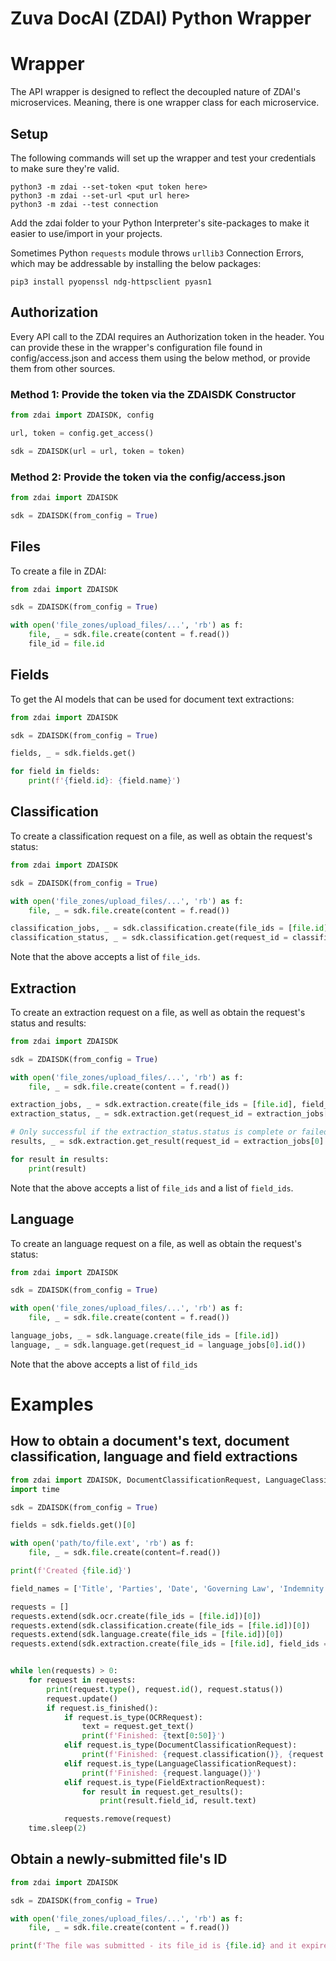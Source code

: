 # Zuva DocAI (ZDAI) Python Wrapper

# Wrapper

The API wrapper is designed to reflect the decoupled nature of ZDAI's microservices. Meaning, there is one wrapper 
class for each microservice.

## Setup

The following commands will set up the wrapper and test your credentials to make sure they're valid.

```terminal
python3 -m zdai --set-token <put token here>
python3 -m zdai --set-url <put url here>
python3 -m zdai --test connection
```

Add the zdai folder to your Python Interpreter's site-packages to make it easier to use/import in your projects.

Sometimes Python ```requests``` module throws ```urllib3``` Connection Errors, which may be addressable by installing
the below packages:

```pip3 install pyopenssl ndg-httpsclient pyasn1```

## Authorization

Every API call to the ZDAI requires an Authorization token in the header. You can provide these in the wrapper's
configuration file found in config/access.json and access them using the below method, or provide them from other sources.

### Method 1: Provide the token via the ZDAISDK Constructor

```python
from zdai import ZDAISDK, config

url, token = config.get_access()

sdk = ZDAISDK(url = url, token = token)
```

### Method 2: Provide the token via the config/access.json

```python
from zdai import ZDAISDK

sdk = ZDAISDK(from_config = True)
```

## Files

To create a file in ZDAI:

```python
from zdai import ZDAISDK

sdk = ZDAISDK(from_config = True)

with open('file_zones/upload_files/...', 'rb') as f:
    file, _ = sdk.file.create(content = f.read())
    file_id = file.id
```

## Fields
To get the AI models that can be used for document text extractions:

```python
from zdai import ZDAISDK

sdk = ZDAISDK(from_config = True)

fields, _ = sdk.fields.get()

for field in fields:
    print(f'{field.id}: {field.name}')
```

## Classification

To create a classification request on a file, as well as obtain the request's status:

```python
from zdai import ZDAISDK

sdk = ZDAISDK(from_config = True)

with open('file_zones/upload_files/...', 'rb') as f:
    file, _ = sdk.file.create(content = f.read())

classification_jobs, _ = sdk.classification.create(file_ids = [file.id])
classification_status, _ = sdk.classification.get(request_id = classification_jobs[0].id())
```

Note that the above accepts a list of ```file_ids```.

## Extraction

To create an extraction request on a file, as well as obtain the request's status and results:

```python
from zdai import ZDAISDK

sdk = ZDAISDK(from_config = True)

with open('file_zones/upload_files/...', 'rb') as f:
    file, _ = sdk.file.create(content = f.read())

extraction_jobs, _ = sdk.extraction.create(file_ids = [file.id], field_ids = ['<field_id>', '<field_id>'])
extraction_status, _ = sdk.extraction.get(request_id = extraction_jobs[0].id())

# Only successful if the extraction_status.status is complete or failed
results, _ = sdk.extraction.get_result(request_id = extraction_jobs[0].id())

for result in results:
    print(result)

```

Note that the above accepts a list of ```file_ids``` and a list of ```field_ids```.

## Language

To create an language request on a file, as well as obtain the request's status:

```python
from zdai import ZDAISDK

sdk = ZDAISDK(from_config = True)

with open('file_zones/upload_files/...', 'rb') as f:
    file, _ = sdk.file.create(content = f.read())

language_jobs, _ = sdk.language.create(file_ids = [file.id])
language, _ = sdk.language.get(request_id = language_jobs[0].id())
```

Note that the above accepts a list of ```fild_ids```

# Examples

## How to obtain a document's text, document classification, language and field extractions

```python
from zdai import ZDAISDK, DocumentClassificationRequest, LanguageClassificationRequest, OCRRequest, FieldExtractionRequest
import time

sdk = ZDAISDK(from_config = True)

fields = sdk.fields.get()[0]

with open('path/to/file.ext', 'rb') as f:
    file, _ = sdk.file.create(content=f.read())

print(f'Created {file.id}')

field_names = ['Title', 'Parties', 'Date', 'Governing Law', 'Indemnity']

requests = []
requests.extend(sdk.ocr.create(file_ids = [file.id])[0])
requests.extend(sdk.classification.create(file_ids = [file.id])[0])
requests.extend(sdk.language.create(file_ids = [file.id])[0])
requests.extend(sdk.extraction.create(file_ids = [file.id], field_ids = [f.id for f in fields if f.name in field_names])[0])


while len(requests) > 0:
    for request in requests:
        print(request.type(), request.id(), request.status())
        request.update()
        if request.is_finished():
            if request.is_type(OCRRequest):
                text = request.get_text()
                print(f'Finished: {text[0:50]}')
            elif request.is_type(DocumentClassificationRequest):
                print(f'Finished: {request.classification()}, {request.is_contract()}')
            elif request.is_type(LanguageClassificationRequest):
                print(f'Finished: {request.language()}')
            elif request.is_type(FieldExtractionRequest):
                for result in request.get_results():
                    print(result.field_id, result.text)

            requests.remove(request)
    time.sleep(2)
```

## Obtain a newly-submitted file's ID

```python
from zdai import ZDAISDK

sdk = ZDAISDK(from_config = True)

with open('file_zones/upload_files/...', 'rb') as f:
    file, _ = sdk.file.create(content = f.read())

print(f'The file was submitted - its file_id is {file.id} and it expires on {file.expiration}')
```
